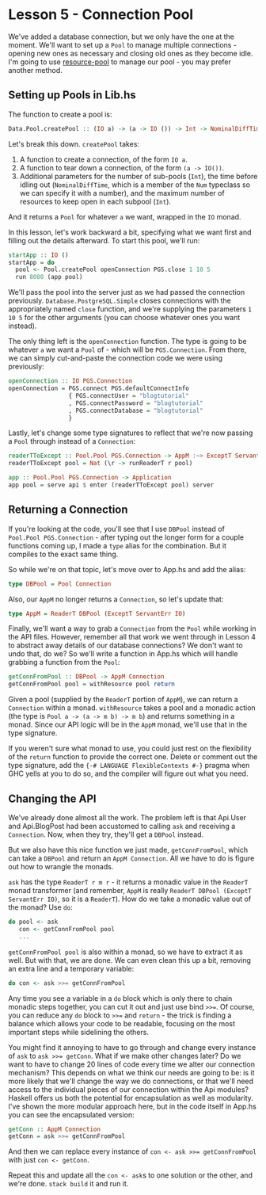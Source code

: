 # Lesson 5 - Connection Pool

We've added a database connection, but we only have the one at the moment.  We'll want to set up a `Pool` to manage multiple connections - opening new ones as necessary and closing old ones as they become idle.  I'm going to use [resource-pool](https://hackage.haskell.org/package/resource-pool-0.2.3.2/docs/Data-Pool.html) to manage our pool - you may prefer another method.

## Setting up Pools in Lib.hs

The function to create a pool is:
```haskell
Data.Pool.createPool :: (IO a) -> (a -> IO ()) -> Int -> NominalDiffTime -> Int -> IO (Pool a)
```

Let's break this down.  `createPool` takes:

1. A function to create a connection, of the form `IO a`.
2. A function to tear down a connection, of the form `(a -> IO())`.
3. Additional parameters for the number of sub-pools (`Int`), the time before idling out (`NominalDiffTime`, which is a member of the `Num` typeclass so we can specify it with a number), and the maximum number of resources to keep open in each subpool (`Int`).

And it returns a `Pool` for whatever `a` we want, wrapped in the `IO` monad.

In this lesson, let's work backward a bit, specifying what we want first and filling out the details afterward.  To start this pool, we'll run:
```haskell
startApp :: IO ()
startApp = do
  pool <- Pool.createPool openConnection PGS.close 1 10 5
  run 8080 (app pool)
```

We'll pass the pool into the server just as we had passed the connection previously.  `Database.PostgreSQL.Simple` closes connections with the appropriately named `close` function, and we're supplying the parameters `1 10 5` for the other arguments (you can choose whatever ones you want instead).

The only thing left is the `openConnection` function.  The type is going to be whatever `a` we want a `Pool` of - which will be `PGS.Connection`.  From there, we can simply cut-and-paste the connection code we were using previously:
```haskell
openConnection :: IO PGS.Connection
openConnection = PGS.connect PGS.defaultConnectInfo
                 { PGS.connectUser = "blogtutorial"
                 , PGS.connectPassword = "blogtutorial"
                 , PGS.connectDatabase = "blogtutorial"
                 }
```

Lastly, let's change some type signatures to reflect that we're now passing a `Pool` through instead of a `Connection`:
```haskell
readerTToExcept :: Pool.Pool PGS.Connection -> AppM :~> ExceptT ServantErr IO
readerTToExcept pool = Nat (\r -> runReaderT r pool)

app :: Pool.Pool PGS.Connection -> Application
app pool = serve api $ enter (readerTToExcept pool) server
```

## Returning a Connection

If you're looking at the code, you'll see that I use `DBPool` instead of `Pool.Pool PGS.Connection` - after typing out the longer form for a couple functions coming up, I made a `type` alias for the combination.  But it compiles to the exact same thing.

So while we're on that topic, let's move over to App.hs and add the alias:
```haskell
type DBPool = Pool Connection
```

Also, our `AppM` no longer returns a `Connection`, so let's update that:
```haskell
type AppM = ReaderT DBPool (ExceptT ServantErr IO)
```

Finally, we'll want a way to grab a `Connection` from the `Pool` while working in the API files.  However, remember all that work we went through in Lesson 4 to abstract away details of our database connections?  We don't want to undo that, do we?  So we'll write a function in App.hs which will handle grabbing a function from the `Pool`:
```haskell
getConnFromPool :: DBPool -> AppM Connection
getConnFromPool pool = withResource pool return
```

Given a pool (supplied by the `ReaderT` portion of `AppM`), we can return a `Connection` within a monad.  `withResource` takes a pool and a monadic action (the type is `Pool a -> (a -> m b) -> m b`) and returns something in a monad.  Since our API logic will be in the `AppM` monad, we'll use that in the type signature.

If you weren't sure what monad to use, you could just rest on the flexibility of the `return` function to provide the correct one.  Delete or comment out the type signature, add the `{-# LANGUAGE FlexibleContexts #-}` pragma when GHC yells at you to do so, and the compiler will figure out what you need.

## Changing the API

We've already done almost all the work.  The problem left is that Api.User and Api.BlogPost had been accustomed to calling `ask` and receiving a `Connection`.  Now, when they try, they'll get a `DBPool` instead.

But we also have this nice function we just made, `getConnFromPool`, which can take a `DBPool` and return an `AppM Connection`.  All we have to do is figure out how to wrangle the monads.

`ask` has the type `ReaderT r m r` - it returns a monadic value in the `ReaderT` monad transformer (and remember, `AppM` is really `ReaderT DBPool (ExceptT ServantErr IO)`, so it is a `ReaderT`).  How do we take a monadic value out of the monad?  Use `do`:
```haskell
do pool <- ask
   con <- getConnFromPool pool
   ...
```

`getConnFromPool pool` is also within a monad, so we have to extract it as well.  But with that, we are done.  We can even clean this up a bit, removing an extra line and a temporary variable:
```haskell
do con <- ask >>= getConnFromPool
```
Any time you see a variable in a `do` block which is only there to chain monadic steps together, you can cut it out and just use bind `>>=`.  Of course, you can reduce any `do` block to `>>=` and `return` - the trick is finding a balance which allows your code to be readable, focusing on the most important steps while sidelining the others.

You might find it annoying to have to go through and change every instance of `ask` to `ask >>= getConn`.  What if we make other changes later?  Do we want to have to change 20 lines of code every time we alter our connection mechanism?  This depends on what we think our needs are going to be: is it more likely that we'll change the way we do connections, or that we'll need access to the individual pieces of our connection within the Api modules?  Haskell offers us both the potential for encapsulation as well as modularity.  I've shown the more modular approach here, but in the code itself in App.hs you can see the encapsulated version:
```haskell
getConn :: AppM Connection
getConn = ask >>= getConnFromPool
```
And then we can replace every instance of `con <- ask >>= getConnFromPool` with just `con <- getConn`.

Repeat this and update all the `con <- ask`s to one solution or the other, and we're done.  `stack build` it and run it.

